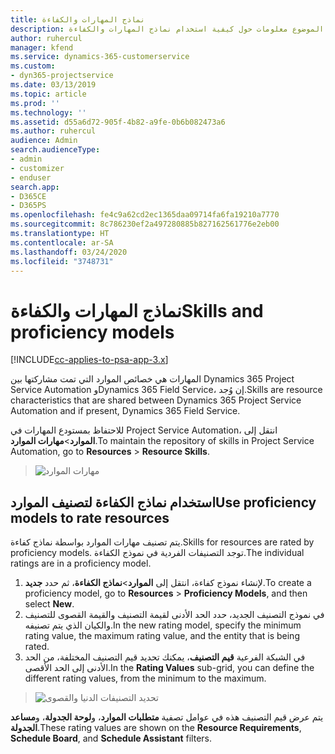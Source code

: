 ```yaml
---
title: نماذج المهارات والكفاءة
description: يقدم هذا الموضوع معلومات حول كيفية استخدام نماذج المهارات والكفاءة.
author: ruhercul
manager: kfend
ms.service: dynamics-365-customerservice
ms.custom:
- dyn365-projectservice
ms.date: 03/13/2019
ms.topic: article
ms.prod: ''
ms.technology: ''
ms.assetid: d55a6d72-905f-4b82-a9fe-0b6b082473a6
ms.author: ruhercul
audience: Admin
search.audienceType:
- admin
- customizer
- enduser
search.app:
- D365CE
- D365PS
ms.openlocfilehash: fe4c9a62cd2ec1365daa09714fa6fa19210a7770
ms.sourcegitcommit: 8c786230ef2a497280885b827162561776e2eb00
ms.translationtype: HT
ms.contentlocale: ar-SA
ms.lasthandoff: 03/24/2020
ms.locfileid: "3748731"
---
```

# <a name="skills-and-proficiency-models"></a><span data-ttu-id="96442-103">نماذج المهارات والكفاءة</span><span class="sxs-lookup"><span data-stu-id="96442-103">Skills and proficiency models</span></span>

[!INCLUDE[cc-applies-to-psa-app-3.x](../includes/cc-applies-to-psa-app-3x.md)]

<span data-ttu-id="96442-104">المهارات هي خصائص الموارد التي تمت مشاركتها بين Dynamics 365 Project Service Automation وDynamics 365 Field Service، إن وُجد.</span><span class="sxs-lookup"><span data-stu-id="96442-104">Skills are resource characteristics that are shared between Dynamics 365 Project Service Automation and if present, Dynamics 365 Field Service.</span></span> 

<span data-ttu-id="96442-105">للاحتفاظ بمستودع المهارات في Project Service Automation، انتقل إلى **الموارد**\>**مهارات الموارد**.</span><span class="sxs-lookup"><span data-stu-id="96442-105">To maintain the repository of skills in Project Service Automation, go to **Resources** \> **Resource Skills**.</span></span> 

> ![مهارات الموارد](media/Resource-Management-image84.png)

## <a name="use-proficiency-models-to-rate-resources"></a><span data-ttu-id="96442-107">استخدام نماذج الكفاءة لتصنيف الموارد</span><span class="sxs-lookup"><span data-stu-id="96442-107">Use proficiency models to rate resources</span></span>

<span data-ttu-id="96442-108">يتم تصنيف مهارات الموارد بواسطة نماذج كفاءة.</span><span class="sxs-lookup"><span data-stu-id="96442-108">Skills for resources are rated by proficiency models.</span></span> <span data-ttu-id="96442-109">توجد التصنيفات الفردية في نموذج الكفاءة.</span><span class="sxs-lookup"><span data-stu-id="96442-109">The individual ratings are in a proficiency model.</span></span> 

1. <span data-ttu-id="96442-110">لإنشاء نموذج كفاءة، انتقل إلى **الموارد**\>**نماذج الكفاءة**، ثم حدد **جديد**.</span><span class="sxs-lookup"><span data-stu-id="96442-110">To create a proficiency model, go to **Resources** \> **Proficiency Models**, and then select **New**.</span></span>
2. <span data-ttu-id="96442-111">في نموذج التصنيف الجديد، حدد الحد الأدنى لقيمة التصنيف والقيمة القصوى للتصنيف والكيان الذي يتم تصنيفه.</span><span class="sxs-lookup"><span data-stu-id="96442-111">In the new rating model, specify the minimum rating value, the maximum rating value, and the entity that is being rated.</span></span>
3. <span data-ttu-id="96442-112">في الشبكة الفرعية **قيم التصنيف**، يمكنك تحديد قيم التصنيف المختلفة، من الحد الأدنى إلى الحد الأقصى.</span><span class="sxs-lookup"><span data-stu-id="96442-112">In the **Rating Values** sub-grid, you can define the different rating values, from the minimum to the maximum.</span></span>

> ![تحديد التصنيفات الدنيا والقصوى](media/Resource-Management-image85.png)

<span data-ttu-id="96442-114">يتم عرض قيم التصنيف هذه في عوامل تصفية **متطلبات الموارد**، و**لوحة الجدولة**، و**مساعد الجدولة**.</span><span class="sxs-lookup"><span data-stu-id="96442-114">These rating values are shown on the **Resource Requirements**, **Schedule Board**, and **Schedule Assistant** filters.</span></span>
